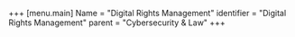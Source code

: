 +++
[menu.main]
Name = "Digital Rights Management"
identifier = "Digital Rights Management"
parent = "Cybersecurity & Law"
+++